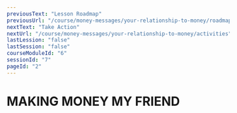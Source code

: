 ```yaml
---
previousText: "Lesson Roadmap"
previousUrl: "/course/money-messages/your-relationship-to-money/roadmap"
nextText: "Take Action"
nextUrl: "/course/money-messages/your-relationship-to-money/activities"
lastLession: "false"
lastSession: "false"
courseModuleId: "6"
sessionId: "7"
pageId: "2"
---
```



# MAKING MONEY MY FRIEND

<sparkle-video-player src="./animation/m1l3.mp4" />